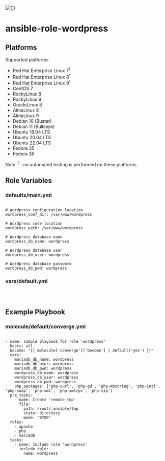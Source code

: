[![CI](https://github.com/de-it-krachten/ansible-role-wordpress/workflows/CI/badge.svg?event=push)](https://github.com/de-it-krachten/ansible-role-wordpress/actions?query=workflow%3ACI)


# ansible-role-wordpress

<basic role description>


## Platforms

Supported platforms

- Red Hat Enterprise Linux 7<sup>1</sup>
- Red Hat Enterprise Linux 8<sup>1</sup>
- Red Hat Enterprise Linux 9<sup>1</sup>
- CentOS 7
- RockyLinux 8
- RockyLinux 9
- OracleLinux 8
- AlmaLinux 8
- AlmaLinux 9
- Debian 10 (Buster)
- Debian 11 (Bullseye)
- Ubuntu 18.04 LTS
- Ubuntu 20.04 LTS
- Ubuntu 22.04 LTS
- Fedora 35
- Fedora 36

Note:
<sup>1</sup> : no automated testing is performed on these platforms

## Role Variables
### defaults/main.yml
<pre><code>
# Wordpress configuration location
wordpress_conf_dir: /var/www/wordpress

# Wordpress code location
wordpress_path: /var/www/wordpress

# Wordpress database name
wordpress_db_name: wordpress

# Wordpress database user
wordpress_db_user: wordpress

# Wordpress database password
wordpress_db_pwd: wordpress
</pre></code>

### vars/default.yml
<pre><code>

</pre></code>



## Example Playbook
### molecule/default/converge.yml
<pre><code>
- name: sample playbook for role 'wordpress'
  hosts: all
  become: "{{ molecule['converge']['become'] | default('yes') }}"
  vars:
    mariadb_db_name: wordpress
    mariadb_db_user: wordpress
    mariadb_db_pwd: wordpress
    wordpress_db_name: wordpress
    wordpress_db_user: wordpress
    wordpress_db_pwd: wordpress
    php_packages: ['php-curl', 'php-gd', 'php-mbstring', 'php-intl', 'php-soap', 'php-xml', 'php-xmlrpc', 'php-zip']
  pre_tasks:
    - name: Create 'remote_tmp'
      file:
        path: /root/.ansible/tmp
        state: directory
        mode: "0700"
  roles:
    - apache
    - php
    - mariadb
  tasks:
    - name: Include role 'wordpress'
      include_role:
        name: wordpress
</pre></code>
